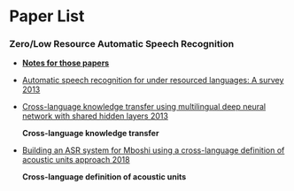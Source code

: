 # Paper List

### Zero/Low Resource Automatic Speech Recognition

- [**Notes for those papers**](https://hackmd.io/Gt5qkoVeTj-39Xn-bwYK5w?edit) 

- [Automatic speech recognition for under resourced languages: A survey 2013]( https://www.sciencedirect.com/science/article/pii/S0167639313000988)

- [Cross-language knowledge transfer using multilingual deep neural network with shared hidden layers 2013](https://www.microsoft.com/en-us/research/wp-content/uploads/2016/02/DNN-MultiLingual-ICASSP2013.pdf)

  **Cross-language knowledge transfer**

- [Building an ASR system for Mboshi using a cross-language definition of acoustic units approach 2018](http://odettescharenborg.ruhosting.nl/wp-content/uploads/2015/02/mboshi_revised.pdf)

  **Cross-language definition of acoustic units**